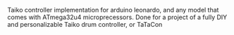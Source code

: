 Taiko controller implementation for arduino leonardo, and any model that comes with ATmega32u4 microprecessors.
Done for a project of a fully DIY and personalizable Taiko drum controller, or TaTaCon

